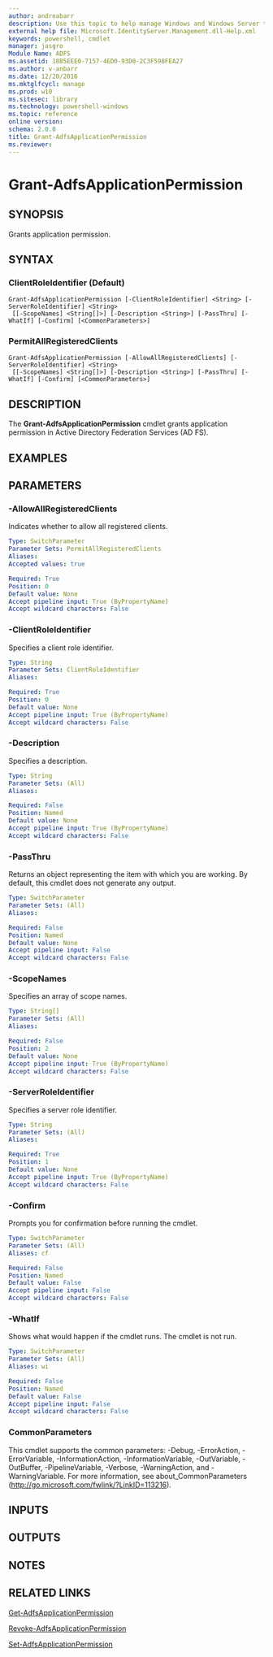 ```yaml
---
author: andreabarr
description: Use this topic to help manage Windows and Windows Server technologies with Windows PowerShell.
external help file: Microsoft.IdentityServer.Management.dll-Help.xml
keywords: powershell, cmdlet
manager: jasgro
Module Name: ADFS
ms.assetid: 18B5EEE0-7157-4ED0-93D0-2C3F598FEA27
ms.author: v-anbarr
ms.date: 12/20/2016
ms.mktglfcycl: manage
ms.prod: w10
ms.sitesec: library
ms.technology: powershell-windows
ms.topic: reference
online version: 
schema: 2.0.0
title: Grant-AdfsApplicationPermission
ms.reviewer:
---
```


# Grant-AdfsApplicationPermission

## SYNOPSIS
Grants application permission.

## SYNTAX

### ClientRoleIdentifier (Default)
```
Grant-AdfsApplicationPermission [-ClientRoleIdentifier] <String> [-ServerRoleIdentifier] <String>
 [[-ScopeNames] <String[]>] [-Description <String>] [-PassThru] [-WhatIf] [-Confirm] [<CommonParameters>]
```

### PermitAllRegisteredClients
```
Grant-AdfsApplicationPermission [-AllowAllRegisteredClients] [-ServerRoleIdentifier] <String>
 [[-ScopeNames] <String[]>] [-Description <String>] [-PassThru] [-WhatIf] [-Confirm] [<CommonParameters>]
```

## DESCRIPTION
The **Grant-AdfsApplicationPermission** cmdlet grants application permission in Active Directory Federation Services (AD FS).

## EXAMPLES

## PARAMETERS

### -AllowAllRegisteredClients
Indicates whether to allow all registered clients.

```yaml
Type: SwitchParameter
Parameter Sets: PermitAllRegisteredClients
Aliases: 
Accepted values: true

Required: True
Position: 0
Default value: None
Accept pipeline input: True (ByPropertyName)
Accept wildcard characters: False
```

### -ClientRoleIdentifier
Specifies a client role identifier.

```yaml
Type: String
Parameter Sets: ClientRoleIdentifier
Aliases: 

Required: True
Position: 0
Default value: None
Accept pipeline input: True (ByPropertyName)
Accept wildcard characters: False
```

### -Description
Specifies a description.

```yaml
Type: String
Parameter Sets: (All)
Aliases: 

Required: False
Position: Named
Default value: None
Accept pipeline input: True (ByPropertyName)
Accept wildcard characters: False
```

### -PassThru
Returns an object representing the item with which you are working.
By default, this cmdlet does not generate any output.

```yaml
Type: SwitchParameter
Parameter Sets: (All)
Aliases: 

Required: False
Position: Named
Default value: None
Accept pipeline input: False
Accept wildcard characters: False
```

### -ScopeNames
Specifies an array of scope names.

```yaml
Type: String[]
Parameter Sets: (All)
Aliases: 

Required: False
Position: 2
Default value: None
Accept pipeline input: True (ByPropertyName)
Accept wildcard characters: False
```

### -ServerRoleIdentifier
Specifies a server role identifier.

```yaml
Type: String
Parameter Sets: (All)
Aliases: 

Required: True
Position: 1
Default value: None
Accept pipeline input: True (ByPropertyName)
Accept wildcard characters: False
```

### -Confirm
Prompts you for confirmation before running the cmdlet.

```yaml
Type: SwitchParameter
Parameter Sets: (All)
Aliases: cf

Required: False
Position: Named
Default value: False
Accept pipeline input: False
Accept wildcard characters: False
```

### -WhatIf
Shows what would happen if the cmdlet runs.
The cmdlet is not run.

```yaml
Type: SwitchParameter
Parameter Sets: (All)
Aliases: wi

Required: False
Position: Named
Default value: False
Accept pipeline input: False
Accept wildcard characters: False
```

### CommonParameters
This cmdlet supports the common parameters: -Debug, -ErrorAction, -ErrorVariable, -InformationAction, -InformationVariable, -OutVariable, -OutBuffer, -PipelineVariable, -Verbose, -WarningAction, and -WarningVariable. For more information, see about_CommonParameters (http://go.microsoft.com/fwlink/?LinkID=113216).

## INPUTS

## OUTPUTS

## NOTES

## RELATED LINKS

[Get-AdfsApplicationPermission](./Get-AdfsApplicationPermission.md)

[Revoke-AdfsApplicationPermission](./Revoke-AdfsApplicationPermission.md)

[Set-AdfsApplicationPermission](./Set-AdfsApplicationPermission.md)

